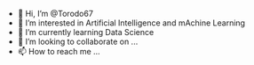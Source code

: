 - 👋 Hi, I’m @Torodo67
- 👀 I’m interested in Artificial Intelligence and mAchine Learning
- 🌱 I’m currently learning Data Science
- 💞️ I’m looking to collaborate on ...
- 📫 How to reach me ...

<!---
Torodo67/Torodo67 is a ✨ special ✨ repository because its `README.md` (this file) appears on your GitHub profile.
You can click the Preview link to take a look at your changes.
--->
